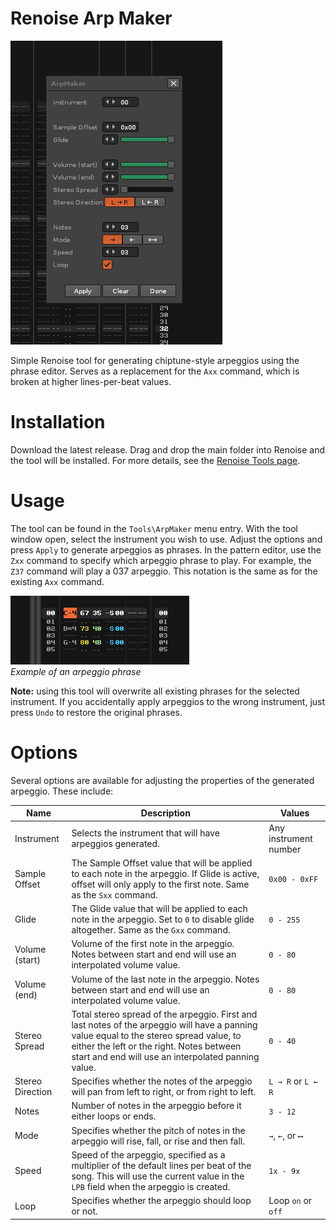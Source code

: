 # Renoise Arp Maker

![Options screen](Renoise_8xIrZ6impo.png)

Simple Renoise tool for generating chiptune-style arpeggios using the phrase editor. Serves as a replacement for the `Axx` command, which is broken at higher lines-per-beat values.

# Installation

Download the latest release. Drag and drop the main folder into Renoise and the tool will be installed. For more details, see the [Renoise Tools page](https://www.renoise.com/tools).

# Usage

The tool can be found in the `Tools\ArpMaker` menu entry. With the tool window open, select the instrument you wish to use. Adjust the options and press `Apply` to generate arpeggios as phrases. In the pattern editor, use the `Zxx` command to specify which arpeggio phrase to play. For example, the `Z37` command will play a 037 arpeggio. This notation is the same as for the existing `Axx` command.

![Phrase example](Renoise_9SWPNyYW2X.png)  
*Example of an arpeggio phrase*

**Note:** using this tool will overwrite all existing phrases for the selected instrument. If you accidentally apply arpeggios to the wrong instrument, just press `Undo` to restore the original phrases.

# Options

Several options are available for adjusting the properties of the generated arpeggio. These include:

| Name | Description | Values |
| --- | --- | --- |
| Instrument | Selects the instrument that will have arpeggios generated. | Any instrument number |
| Sample Offset | The Sample Offset value that will be applied to each note in the arpeggio. If Glide is active, offset will only apply to the first note. Same as the `Sxx` command. | `0x00 - 0xFF` |
| Glide | The Glide value that will be applied to each note in the arpeggio. Set to `0` to disable glide altogether. Same as the `Gxx` command. | `0 - 255` |
| Volume (start) | Volume of the first note in the arpeggio. Notes between start and end will use an interpolated volume value. | `0 - 80` |
| Volume (end) | Volume of the last note in the arpeggio. Notes between start and end will use an interpolated volume value. | `0 - 80` |
| Stereo Spread | Total stereo spread of the arpeggio. First and last notes of the arpeggio will have a panning value equal to the stereo spread value, to either the left or the right. Notes between start and end will use an interpolated panning value. | `0 - 40` |
| Stereo Direction | Specifies whether the notes of the arpeggio will pan from left to right, or from right to left. | `L → R` or `L ← R` |
| Notes | Number of notes in the arpeggio before it either loops or ends. | `3 - 12` |
| Mode | Specifies whether the pitch of notes in the arpeggio will rise, fall, or rise and then fall. | `→`, `←`, or `⟷` |
| Speed | Speed of the arpeggio, specified as a multiplier of the default lines per beat of the song. This will use the current value in the `LPB` field when the arpeggio is created. | `1x - 9x` |
| Loop | Specifies whether the arpeggio should loop or not.  | Loop `on` or `off` |
